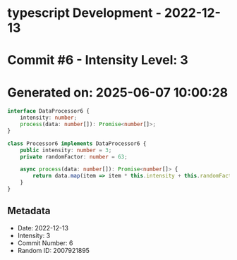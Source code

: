 ﻿# typescript Development - 2022-12-13
# Commit #6 - Intensity Level: 3
# Generated on: 2025-06-07 10:00:28
```typescript
interface DataProcessor6 {
    intensity: number;
    process(data: number[]): Promise<number[]>;
}

class Processor6 implements DataProcessor6 {
    public intensity: number = 3;
    private randomFactor: number = 63;

    async process(data: number[]): Promise<number[]> {
        return data.map(item => item * this.intensity + this.randomFactor);
    }
}
```
## Metadata
- Date: 2022-12-13
- Intensity: 3
- Commit Number: 6
- Random ID: 2007921895
